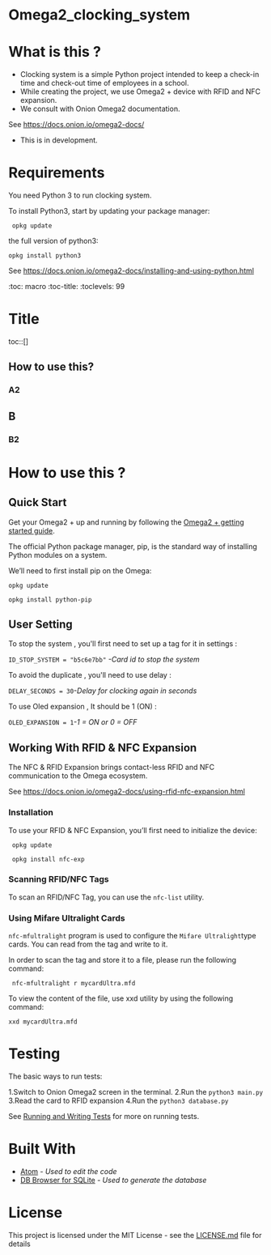 # Omega2_clocking_system

# What is this ?

- Clocking system is a simple Python project intended to keep a check-in time and check-out time of employees in a school.
- While creating the project, we use Omega2 + device with  RFID and NFC expansion.
- We consult with Onion Omega2 documentation.

See   https://docs.onion.io/omega2-docs/

- This is in development.

# Requirements

You need Python 3 to run clocking system.

To install Python3, start by updating your package manager:

` opkg update`

the full version of python3:

`opkg install python3`

See https://docs.onion.io/omega2-docs/installing-and-using-python.html


:toc: macro
:toc-title:
:toclevels: 99
# Title

toc::[]

## How to use this?

### A2

## B

### B2


# How to use this ?


Quick Start
-------------
Get your Omega2 + up and running by following the [Omega2 + getting started guide](https://docs.onion.io/omega2-docs/first-time-setup.html).


The official Python package manager, pip, is the standard way of installing Python modules on a system.

We’ll need to first install pip on the Omega:

`opkg update`

`opkg install python-pip`




User Setting
-------------

To stop the system , you'll first need to set up a tag for it in settings :

`ID_STOP_SYSTEM = "b5c6e7bb"` *-Card id to stop the system*

To avoid the duplicate , you'll need to use delay :

`DELAY_SECONDS = 30`*-Delay for clocking again in seconds*

To use Oled expansion , It should be 1 (ON) :

`OLED_EXPANSION = 1`*-1 = ON or 0 = OFF*






Working With RFID & NFC Expansion
-------------

The NFC & RFID Expansion brings contact-less RFID and NFC communication to the Omega ecosystem.

See  https://docs.onion.io/omega2-docs/using-rfid-nfc-expansion.html




### Installation


To use your RFID & NFC Expansion, you’ll first need to initialize the device:

` opkg update`

` opkg install nfc-exp`


### Scanning RFID/NFC Tags

To scan an RFID/NFC Tag, you can use the `nfc-list` utility.




### Using Mifare Ultralight Cards

`nfc-mfultralight` program is used to configure the ` Mifare Ultralight `type cards. You can read from the tag and write to it.

In order to scan the tag and store it to a file, please run the following command:

` nfc-mfultralight r mycardUltra.mfd`

To view the content of the file, use xxd utility by using the following command:

`xxd mycardUltra.mfd`


# Testing

The basic ways to run tests:

1.Switch to Onion Omega2 screen in the terminal.
2.Run the `python3 main.py`
3.Read the card to RFID expansion
4.Run the `python3 database.py`

See [Running and Writing Tests](https://devguide.python.org/runtests/) for more on running tests.

# Built With


- [Atom](https://atom.io) *- Used to edit the code*
- [DB Browser for SQLite](https://sqlitebrowser.org) *- Used to generate the database*

# License

This project is licensed under the MIT License - see the [LICENSE.md](https://github.com/Panchop10/omega2_clocking_system/blob/test/LICENSE) file for details
